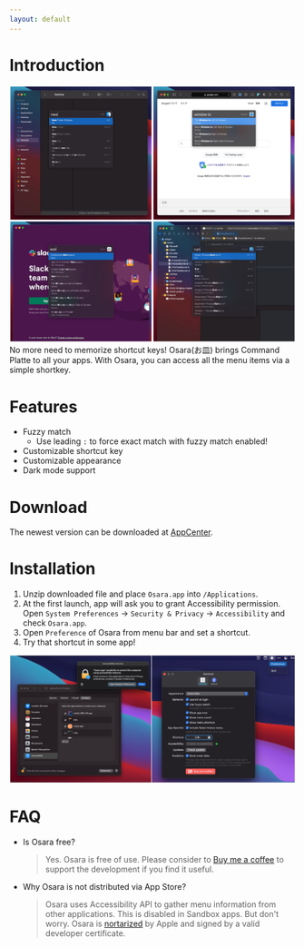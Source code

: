 ```yaml
---
layout: default
---
```


# Introduction

![](media/images/screenshot.jpg)
No more need to memorize shortcut keys! Osara(お皿) brings Command Platte to all your apps. With Osara, you can access all the menu items via a simple shortkey.

# Features

- Fuzzy match
    - Use leading `:` to force exact match with fuzzy match enabled!
- Customizable shortcut key
- Customizable appearance
- Dark mode support

# Download

The newest version can be downloaded at [AppCenter](https://install.appcenter.ms/users/waynezhang/apps/osara/distribution_groups/public).

# Installation

1. Unzip downloaded file and place `Osara.app` into `/Applications`.
2. At the first launch, app will ask you to grant Accessibility permission. Open `System Preferences` -> `Security & Privacy` -> `Accessibility` and check `Osara.app`.
3. Open `Preference` of Osara from menu bar and set a shortcut.
4. Try that shortcut in some app!

![](media/images/installation.jpg)

# FAQ

- Is Osara free?
    > Yes. Osara is free of use. Please consider to [Buy me a coffee](https://ko-fi.com/waynezhang) to support the development if you find it useful.
- Why Osara is not distributed via App Store?
    > Osara uses Accessibility API to gather menu information from other applications. This is disabled in Sandbox apps. But don't worry. Osara is [nortarized](https://developer.apple.com/documentation/security/notarizing_macos_software_before_distribution) by Apple and signed by a valid developer certificate.
